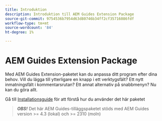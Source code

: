 ```yaml
---
title: Introduktion
description: Introduktion till AEM Guides Extension Package
source-git-commit: 9754536b7954d63d80746b34ff2cf35716086fdf
workflow-type: tm+mt
source-wordcount: '84'
ht-degree: 1%

---
```


# AEM Guides Extension Package

Med AEM Guides Extension-paketet kan du anpassa ditt program efter dina behov. Vill du lägga till ytterligare en knapp i ett verktygsfält? Ett nytt inmatningsfält i kommentarsrutan? Ett annat alternativ på snabbmenyn? Nu kan du göra allt.

Gå till [Installationsguide](./integrating-customisations.md) för att förstå hur du använder det här paketet

> **_OBS!_** Det här AEM Guides-tilläggspaketet stöds med AEM Guides version >= 4.3 (lokal) och >= 2310 (moln)
